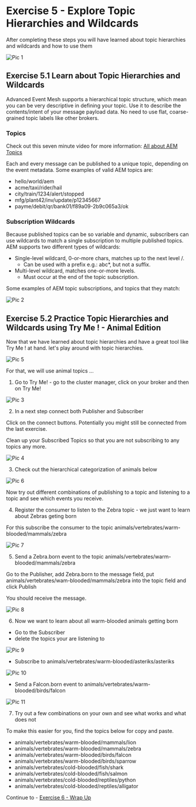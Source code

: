 # Exercise 5 - Explore Topic Hierarchies and Wildcards

After completing these steps you will have learned about topic hierarchies and wildcards and how to use them

![Pic 1](/./images/ex5-1.png)

## Exercise 5.1 Learn about Topic Hierarchies and Wildcards

Advanced Event Mesh supports a hierarchical topic structure, which mean you can be very descriptive in defining your topic. Use it to describe the contents/intent of your message payload data. No need to use flat, coarse-grained topic labels like other brokers. 

### Topics

Check out this seven minute video for more information: [All about AEM Topics](https://www.youtube.com/watch?v=PP1nNlgERQI)

Each and every message can be published to a unique topic, depending on the event metadata. Some examples of valid AEM topics are:

- hello/world/aem
- acme/taxi/rider/hail
- city/train/1234/alert/stopped
- mfg/plant42/inv/update/p12345667
- payme/debit/qr/bank01/f89a09-2b9c065a3/ok

### Subscription Wildcards

Because published topics can be so variable and dynamic, subscribers can use wildcards to match a single subscription to multiple published topics. AEM supports two different types of wildcards:

- Single-level wildcard, 0-or-more chars, matches up to the next level /.
     - Can be used with a prefix e.g.: abc*, but not a suffix.
- Multi-level wildcard, matches one-or-more levels.
     - Must occur at the end of the topic subscription.

Some examples of AEM topic subscriptions, and topics that they match:

![Pic 2](/./images/ex5-2.png)

## Exercise 5.2 Practice Topic Hierarchies and Wildcards using Try Me ! - Animal Edition

Now that we have learned about topic hierarchies and have a great tool like Try Me ! at hand. let's play around with topic hierarchies.

![Pic 5](/./images/ex5-5.png)

For that, we will use animal topics ...

1. Go to Try Me! - go to the cluster manager, click on your broker and then on Try Me!

![Pic 3](/./images/ex5-3.png)

2. In a next step connect both Publisher and Subscriber

Click on the connect buttons. Potentially you might still be connected from the last exercise.

Clean up your Subscribed Topics so that you are not subscribing to any topics any more.

![Pic 4](/./images/ex5-4.png)

3. Check out the hierarchical categorization of animals below

![Pic 6](/./images/ex5-6.png)

Now try out different combinations of publishing to a topic and listening to a topic and see which events you receive.

4. Register the consumer to listen to the Zebra topic - we just want to learn about Zebras geting born

For this subscribe the consumer to the topic animals/vertebrates/warm-blooded/mammals/zebra

![Pic 7](/./images/ex5-7.png)

5. Send a Zebra.born event to the topic animals/vertebrates/warm-blooded/mammals/zebra

Go to the Publisher, add Zebra.born to the message field, put animals/vertebrates/wam-blooded/mammals/zebra into the topic field and click Publish

You should receive the message.

![Pic 8](/./images/ex5-8.png)

6. Now we want to learn about all warm-blooded animals getting born

- Go to the Subscriber
- delete the topics your are listening to

![Pic 9](/./images/ex5-9.png)

- Subscribe to animals/vertebrates/warm-blooded/asteriks/asteriks

![Pic 10](/./images/ex5-10.png)

- Send a Falcon.born event to animals/vertebrates/warm-blooded/birds/falcon

![Pic 11](/./images/ex5-11.png)

7. Try out a few combinations on your own and see what works and what does not

To make this easier for you, find the topics below for copy and paste.

- animals/vertebrates/warm-blooded/mammals/lion
- animals/vertebrates/warm-blooded/mammals/zebra
- animals/vertebrates/warm-blooded/birds/falcon
- animals/vertebrates/warm-blooded/birds/sparrow
- animals/vertebrates/cold-blooded/fish/shark
- animals/vertebrates/cold-blooded/fish/salmon
- animals/vertebrates/cold-blooded/reptiles/python
- animals/vertebrates/cold-blooded/reptiles/alligator

Continue to - [Exercise 6 - Wrap Up](../ex6/README.md)

